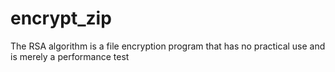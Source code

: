 # encrypt_zip

The RSA algorithm is a file encryption program that has no practical use and is merely a performance test